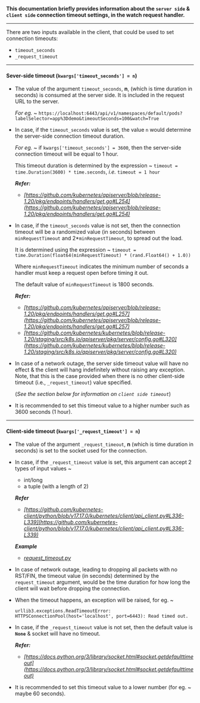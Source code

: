 
**This documentation briefly provides information about the `server side` & `client side` connection timeout settings, in the watch request handler.**

---

There are two inputs available in the client, that could be used to set connection timeouts:

- `timeout_seconds`
- `_request_timeout`

---

#### Sever-side timeout (`kwargs['timeout_seconds'] = n`)

- The value of the argument `timeout_seconds`, **n**, (which is time duration in seconds) is consumed at the server side. It is included in the request URL to the server. 
  
  *For eg.* ~ `https://localhost:6443/api/v1/namespaces/default/pods?labelSelector=app%3Ddemo&timeoutSeconds=100&watch=True`

- In case, if the `timeout_seconds` value is set, the value `n` would determine the server-side connection timeout duration.

  *For eg.* ~ if `kwargs['timeout_seconds'] = 3600`, then the server-side connection timeout will be equal to 1 hour.
  
  This timeout duration is determined by the expression ~ `timeout = time.Duration(3600) * time.seconds`, *i.e.* `timeout = 1 hour`

  ***Refer:*** 
  - *[https://github.com/kubernetes/apiserver/blob/release-1.20/pkg/endpoints/handlers/get.go#L254](https://github.com/kubernetes/apiserver/blob/release-1.20/pkg/endpoints/handlers/get.go#L254)*

- In case, if the `timeout_seconds` value is not set, then the connection timeout will be a randomized value (in seconds) between `minRequestTimeout` and 2*`minRequestTimeout`, to spread out the load.

  It is determined using the expression ~ `timeout = time.Duration(float64(minRequestTimeout) * (rand.Float64() + 1.0))`

  Where `minRequestTimeout` indicates the minimum number of seconds a handler must keep a request open before timing it out.
  
  The default value of `minRequestTimeout` is 1800 seconds.

  ***Refer:***
  - *[https://github.com/kubernetes/apiserver/blob/release-1.20/pkg/endpoints/handlers/get.go#L257](https://github.com/kubernetes/apiserver/blob/release-1.20/pkg/endpoints/handlers/get.go#L257)*
  - *[https://github.com/kubernetes/kubernetes/blob/release-1.20/staging/src/k8s.io/apiserver/pkg/server/config.go#L320](https://github.com/kubernetes/kubernetes/blob/release-1.20/staging/src/k8s.io/apiserver/pkg/server/config.go#L320)*

- In case of a network outage, the server side timeout value will have no effect & the client will hang indefinitely without raising any exception. Note, that this is the case provided when there is no other client-side timeout (i.e., `_request_timeout`) value specified.

  (*See the section below for information on `client side timeout`*)

- It is recommended to set this timeout value to a higher number such as 3600 seconds (1 hour).

---

#### Client-side timeout (`kwargs['_request_timeout'] = n`)

- The value of the argument `_request_timeout`, **n** (which is time duration in seconds) is set to the socket used for the connection.

- In case, if the `_request_timeout` value is set, this argument can accept 2 types of input values ~
    - int/long
    - a tuple (with a length of 2)
    
  ***Refer***
  - *[https://github.com/kubernetes-client/python/blob/v17.17.0/kubernetes/client/api_client.py#L336-L339](https://github.com/kubernetes-client/python/blob/v17.17.0/kubernetes/client/api_client.py#L336-L339)*

  ***Example***
  - *[request_timeout.py](../dynamic-client/request_timeout.py)*
 
- In case of network outage, leading to dropping all packets with no RST/FIN, the timeout value (in seconds) determined by the `request_timeout` argument, would be the time duration for how long the client will wait before dropping the connection.

- When the timeout happens, an exception will be raised, for eg. ~
  
  `urllib3.exceptions.ReadTimeoutError: HTTPSConnectionPool(host='localhost', port=6443): Read timed out.`
  
- In case, if the `_request_timeout` value is not set, then the default value is **`None`** & socket will have no timeout.

  ***Refer:***
  - *[https://docs.python.org/3/library/socket.html#socket.getdefaulttimeout](https://docs.python.org/3/library/socket.html#socket.getdefaulttimeout)*

- It is recommended to set this timeout value to a lower number (for eg. ~ maybe 60 seconds).

